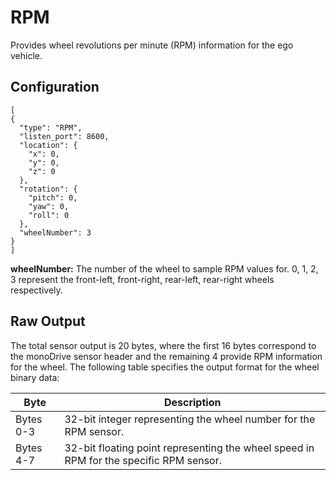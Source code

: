 # RPM 

Provides wheel revolutions per minute (RPM) information for the ego vehicle.

## Configuration

```
[
{
  "type": "RPM",
  "listen_port": 8600,
  "location": {
    "x": 0,
    "y": 0,
    "z": 0
  },
  "rotation": {
    "pitch": 0,
    "yaw": 0,
    "roll": 0
  },
  "wheelNumber": 3
}
]
```

**wheelNumber:** The number of the wheel to sample RPM values for. 0, 1, 2, 3 represent the front-left, front-right, rear-left, rear-right wheels respectively.

## Raw Output

The total sensor output is 20 bytes, where the first 16 bytes correspond to the monoDrive sensor header and the remaining 4 provide RPM information for the wheel. The following table specifies the output format for the wheel binary data:


| Byte   | Description |
| ------------ | ------------ |
|Bytes 0-3 | 32-bit integer representing the wheel number for the RPM sensor. |
|Bytes 4-7 | 32-bit floating point representing the wheel speed in RPM for the specific RPM sensor.  |

